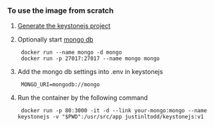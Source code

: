 ### To use the image from scratch
1. [Generate the keystonejs project](http://keystonejs.com/getting-started/)
2. Optionally start [mongo db](https://hub.docker.com/_/mongo/)

        docker run --name mongo -d mongo
        docker run -p 27017:27017 --name mongo mongo

3. Add the mongo db settings into .env in keystonejs

        MONGO_URI=mongodb://mongo

4. Run the container by the following command

        docker run -p 80:3000 -it -d --link your-mongo:mongo --name keystonejs -v "$PWD":/usr/src/app justinltodd/keystonejs:v1

